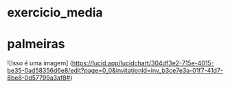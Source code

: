 # exercicio_media
# palmeiras
![Isso é uma imagem] (https://lucid.app/lucidchart/304df3e2-715e-4015-be35-0ad58356d6e8/edit?page=0_0&invitationId=inv_b3ce7e3a-01f7-41d7-8be8-0d57799a3af8#)
